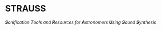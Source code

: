 # STRAUSS
***S**onification **T**ools and **R**esources for **A**stronomers **U**sing **S**ound **S**ynthesis*
